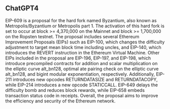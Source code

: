 ## ChatGPT4

EIP-609 is a proposal for the hard fork named Byzantium, also known as Metropolis/Byzantium or Metropolis part 1. The activation of this hard fork is set to occur at block >= 4,370,000 on the Mainnet and block >= 1,700,000 on the Ropsten testnet. The proposal includes several Ethereum Improvement Proposals (EIPs) such as EIP-100, which changes the difficulty adjustment to target mean block time including uncles, and EIP-140, which introduces the REVERT instruction in the Ethereum Virtual Machine. Other EIPs included in the proposal are EIP-196, EIP-197, and EIP-198, which introduce precompiled contracts for addition and scalar multiplication on the elliptic curve alt_bn128, optimal ate pairing check on the elliptic curve alt_bn128, and bigint modular exponentiation, respectively. Additionally, EIP-211 introduces new opcodes RETURNDATASIZE and RETURNDATACOPY, while EIP-214 introduces a new opcode STATICCALL. EIP-649 delays the difficulty bomb and reduces block rewards, while EIP-658 embeds transaction status code in receipts. Overall, the proposal aims to improve the efficiency and security of the Ethereum network.
